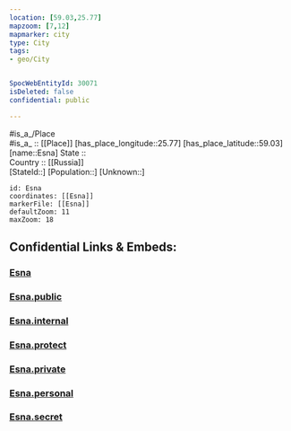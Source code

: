 ```yaml
---
location: [59.03,25.77] 
mapzoom: [7,12] 
mapmarker: city 
type: City
tags:
- geo/City


SpocWebEntityId: 30071
isDeleted: false
confidential: public

---
```

#is_a_/Place  
#is_a_ :: [[Place]] 
[has_place_longitude::25.77] 
[has_place_latitude::59.03] 
[name::Esna] 
State ::  
Country :: [[Russia]]  
[StateId::] 
[Population::] 
[Unknown::] 


```leaflet
id: Esna
coordinates: [[Esna]] 
markerFile: [[Esna]] 
defaultZoom: 11 
maxZoom: 18
```


## Confidential Links & Embeds: 

### [Esna](/_Standards/Earth/Continent/Europe/Europe~North/Estonia/Counties~Estonia/Järva/City/Esna.md) 

### [Esna.public](/_public/Earth/Continent/Europe/Europe~North/Estonia/Counties~Estonia/Järva/City/Esna.public.md) 

### [Esna.internal](/_internal/Earth/Continent/Europe/Europe~North/Estonia/Counties~Estonia/Järva/City/Esna.internal.md) 

### [Esna.protect](/_protect/Earth/Continent/Europe/Europe~North/Estonia/Counties~Estonia/Järva/City/Esna.protect.md) 

### [Esna.private](/_private/Earth/Continent/Europe/Europe~North/Estonia/Counties~Estonia/Järva/City/Esna.private.md) 

### [Esna.personal](/_personal/Earth/Continent/Europe/Europe~North/Estonia/Counties~Estonia/Järva/City/Esna.personal.md) 

### [Esna.secret](/_secret/Earth/Continent/Europe/Europe~North/Estonia/Counties~Estonia/Järva/City/Esna.secret.md)

